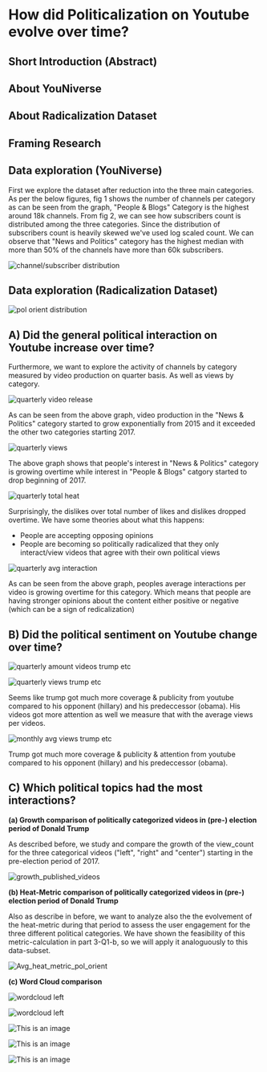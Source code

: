# How did Politicalization on Youtube evolve over time?

## Short Introduction (Abstract)

## About YouNiverse

## About Radicalization Dataset

## Framing Research

## Data exploration (YouNiverse)
First we explore the dataset after reduction into the three main categories. As per the below figures, fig 1 shows the number of channels per category as can be seen from the graph, "People & Blogs" Category is the highest around 18k channels. From fig 2, we can see how subscribers count is distributed among the three categories. Since the distribution of subscribers count is heavily skewed we've used log scaled count. We can observe that "News and Politics" category has the highest median with more than 50% of the channels have more than 60k subscribers.

![channel/subscriber distribution](/assets/img/exploration_1.png)

## Data exploration (Radicalization Dataset)

![pol orient distribution](/assets/img/exploration_2.png)


## A) Did the general political interaction on Youtube increase over time?

Furthermore, we want to explore the activity of channels by category measured by video production on quarter basis. As well as views by category.

![quarterly video release](/assets/img/number_videos_uploaded.png)

As can be seen from the above graph, video production in the "News & Politics" category started to grow exponentially from 2015 and it exceeded the other two categories starting 2017.

![quarterly views](/assets/img/Interaction.png)

The above graph shows that people's interest in "News & Politics" category is growing overtime while interest in "People & Blogs" catgory started to drop beginning of 2017.

![quarterly total heat](/assets/img/heat_metric_1.png)

Surprisingly, the dislikes over total number of likes and dislikes dropped overtime. We have some theories about what this happens:

- People are accepting opposing opinions
- People are becoming so politically radicalized that they only interact/view videos that agree with their own political views

![quarterly avg interaction](/assets/img/avg_interactions.png)

As can be seen from the above graph, peoples average interactions per video is growing overtime for this category. Which means that people are having stronger opinions about the content either positive or negative (which can be a sign of redicalization)



## B) Did the political sentiment on Youtube change over time? 

![quarterly amount videos trump etc](/assets/img/trump_clinton_obama_videos.png)

![quarterly views trump etc](/assets/img/trump_clinton_obama_monthly_views.png)

Seems like trump got much more coverage & publicity from youtube compared to his opponent (hillary) and his predeccessor (obama).
His videos got more attention as well we measure that with the average views per videos.

![monthly avg views trump etc](/assets/img/avg_views_trump_etc.png)

Trump got much more coverage & publicity & attention from youtube compared to his opponent (hillary) and his predeccessor (obama). 



## C) Which political topics had the most interactions?

**(a) Growth comparison of politically categorized videos in (pre-) election period of Donald Trump**

As described before, we study and compare the growth of the view_count for the three categorical videos ("left", "right" and "center") starting in the pre-election period of 2017.

![growth_published_videos](/assets/img/growth_published_videos.png)


**(b) Heat-Metric comparison of politically categorized videos in (pre-) election period of Donald Trump**

Also as describe in before, we want to analyze also the the evolvement of the heat-metric during that period to assess the user engagement for the three different political categories. We have shown the feasibility of this metric-calculation in part 3-Q1-b, so we will apply it analoguously to this data-subset.

![Avg_heat_metric_pol_orient](/assets/img/Avg_heat_metric_pol_orient.png)

**(c) Word Cloud comparison**

![wordcloud left](/assets/img/word_cloud_left.png)

![wordcloud left](/assets/img/word_cloud_right.png)




![This is an image](/assets/img/sent_time.png)

![This is an image](/assets/img/sent.png)

![This is an image](/assets/img/sent_figures.png)
